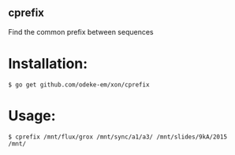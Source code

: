 ## cprefix

Find the common prefix between sequences

# Installation:

```shell
$ go get github.com/odeke-em/xon/cprefix
```

# Usage:

```shell
$ cprefix /mnt/flux/grox /mnt/sync/a1/a3/ /mnt/slides/9kA/2015
/mnt/
```
